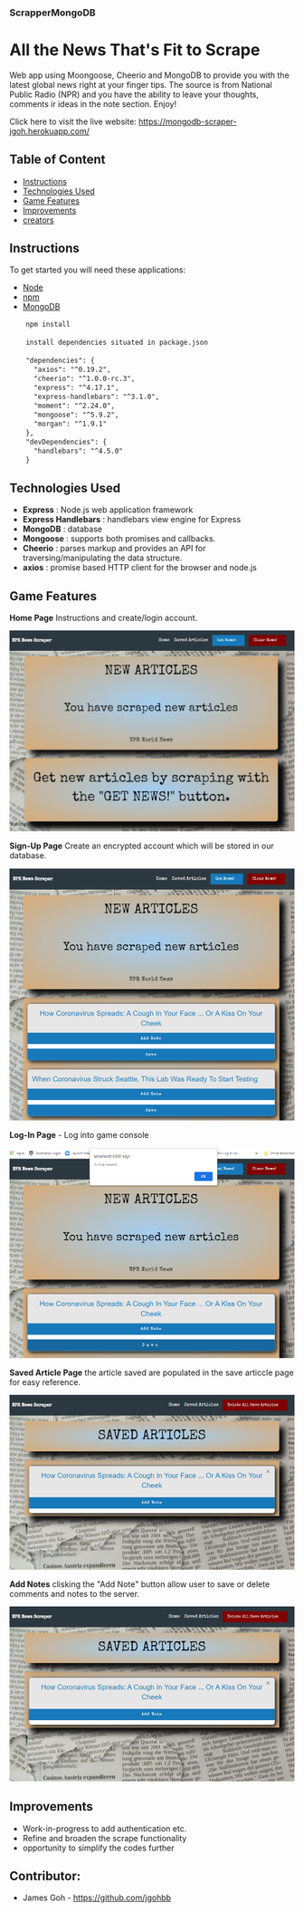 ### ScrapperMongoDB
# All the News That's Fit to Scrape
Web app using Moongoose, Cheerio and MongoDB to provide you with the latest global news right at your finger tips. The source is from National Public Radio (NPR) and you have the ability to leave your thoughts, comments ir ideas in the note section. Enjoy!

Click here to visit the live website:
https://mongodb-scraper-jgoh.herokuapp.com/

## Table of Content
+ [Instructions](#instructions)
+ [Technologies Used](#tecnologies)
+ [Game Features](#features)
+ [Improvements](#improvements)
+ [creators](#contributors)

## <a name="instructions"> Instructions </a>
To get started you will need these applications:
+ [Node](https://nodejs.org/en/download/) 
+ [npm](https://docs.npmjs.com/cli/install)
+ [MongoDB](https://www.mongodb.com/download-center#community)

```
    npm install 

    install dependencies situated in package.json

    "dependencies": {
      "axios": "^0.19.2",
      "cheerio": "^1.0.0-rc.3",
      "express": "^4.17.1",
      "express-handlebars": "^3.1.0",
      "moment": "^2.24.0",
      "mongoose": "^5.9.2",
      "morgan": "^1.9.1"
    },
    "devDependencies": {
      "handlebars": "^4.5.0"
    }
```
## <a name="technologies"> Technologies Used </a>
* **Express** : Node.js web application framework
* **Express Handlebars** : handlebars view engine for Express
* **MongoDB** : database
* **Mongoose** : supports both promises and callbacks.
* **Cheerio** : parses markup and provides an API for traversing/manipulating the data structure.
* **axios** : promise based HTTP client for the browser and node.js

## <a name="features"> Game Features </a>
**Home Page** Instructions and create/login account.

![Home](./public/images/home.png)

**Sign-Up Page** Create an encrypted account which will be stored in our database.

![Scrape News](./public/images/scrapeNews.png)

**Log-In Page** - Log into game console

![Save News](./public/images/saveNews1.png)

**Saved Article Page** the article saved are populated in the save articcle page for easy reference.  

![Save News Page](./public/images/saveNews2.png)

**Add Notes** clisking the "Add Note" button allow user to save or delete comments and notes to the server.  

![Add Notes](./public/images/saveNews2.png)

## <a name="improvements"> Improvements </a>
* Work-in-progress to add authentication etc.
* Refine and broaden the scrape functionality
* opportunity to simplify the codes further

## <a name="contributors"> Contributor: </a><br />
* James Goh - https://github.com/jgohbb
